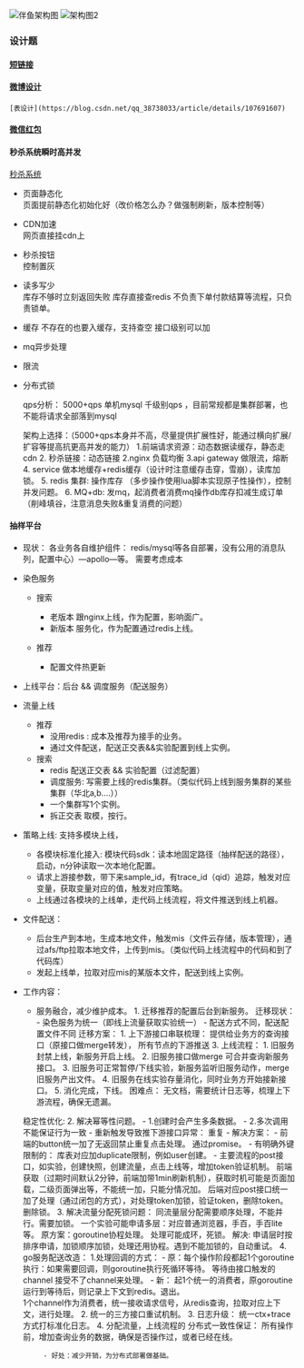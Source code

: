 ![伴鱼架构图](https://cynthia-oss.oss-cn-beijing.aliyuncs.com/1632643763404.png)
![架构图2](https://cynthia-oss.oss-cn-beijing.aliyuncs.com/1632643792243.png)


### 设计题
#### [短链接](https://blog.csdn.net/uxiAD7442KMy1X86DtM3/article/details/110152007)
#### [微博设计](https://timyang.net/architecture/feed-sharding-practice/)
    [表设计](https://blog.csdn.net/qq_38738033/article/details/107691607)
 
#### [微信红包](https://blog.csdn.net/weixin_32460203/article/details/112404110)   
#### 秒杀系统瞬时高并发
  [秒杀系统](https://mp.weixin.qq.com/s/BxdBrgl-TR6Wz_yo07-5Lg)

  - 页面静态化  
    页面提前静态化初始化好（改价格怎么办？做强制刷新，版本控制等）   
  - CDN加速  
    网页直接挂cdn上
  - 秒杀按钮  
    控制置灰
  - 读多写少  
    库存不够时立刻返回失败 库存直接查redis 不负责下单付款结算等流程，只负责锁单。
    
    
  - 缓存
    不存在的也要入缓存，支持查空 接口级别可以加
    
  - mq异步处理
  - 限流
  - 分布式锁
  
  
    qps分析：
    5000+qps 
    单机mysql 千级别qps ，目前常规都是集群部署，也不能将请求全部落到mysql
    
    架构上选择：（5000+qps本身并不高，尽量提供扩展性好，能通过横向扩展/扩容等提高抗更高并发的能力）
    1.前端请求资源：动态数据读缓存，静态走cdn
    2. 秒杀链接：动态链接
    2.nginx 负载均衡
    3.api gateway  做限流，熔断 
    4. service 做本地缓存+redis缓存（设计时注意缓存击穿，雪崩），读库加锁。
    5. redis 集群: 操作库存 （多步操作使用lua脚本实现原子性操作），控制并发问题。
    6. MQ+db: 发mq，起消费者消费mq操作db库存扣减生成订单（削峰填谷，注意消息失败&重复消费的问题）
    
    
    
#### 抽样平台
  - 现状： 各业务各自维护组件： redis/mysql等各自部署，没有公用的消息队列，配置中心）—apollo—等。
    需要考虑成本
  - 染色服务
    - 搜索
        - 老版本 跟nginx上线，作为配置，影响面广。
        - 新版本 服务化，作为配置通过redis上线。
        
    - 推荐
      - 配置文件热更新
      
  - 上线平台：后台 && 调度服务（配送服务）
  - 流量上线
    - 推荐
      - 没用redis : 成本及推荐为接手的业务。
      - 通过文件配送，配送正交表&&实验配置到线上实例。
    - 搜索
      - redis 配送正交表 && 实验配置（过滤配置）
      - 调度服务: 写需要上线的redis集群。（类似代码上线到服务集群的某些集群（华北a,b....））
      - 一个集群写1个实例。 
      - 拆正交表 取模，按行。

  - 策略上线: 支持多模块上线，
    - 各模块标准化接入: 模块代码sdk：读本地固定路径（抽样配送的路径），启动，n分钟读取一次本地化配置。
    - 请求上游接参数，带下来sample_id，有trace_id（qid）追踪，触发对应变量，获取变量对应的值，触发对应策略。
    - 上线通过各模块的上线单，走代码上线流程，将文件推送到线上机器。
  
  - 文件配送：
    - 后台生产到本地，生成本地文件，触发mis（文件云存储，版本管理），通过afs/ftp拉取本地文件，上传到mis。（类似代码上线流程中的代码和到了代码库）
    - 发起上线单，拉取对应mis的某版本文件，配送到线上实例。
    
  
  - 工作内容：
    - 服务融合，减少维护成本。
            1. 迁移推荐的配置后台到新服务。
            迁移现状：
              - 染色服务为统一（即线上流量获取实验统一）
              - 配送方式不同，配送配置文件不同
            迁移方案：
              1. 上下游接口串联梳理： 提供给业务方的查询接口（原接口做merge转发）， 所有节点的下游推送
              3. 上线流程：
                 1. 旧服务封禁上线，新服务开启上线。
                 2. 旧服务接口做merge 可合并查询新服务接口。
                 3. 旧服务可正常暂停/下线实验，新服务监听旧服务动作，merge旧服务产出文件。
                 4. 旧服务在线实验存量消化，同时业务方开始接新接口。
                 5. 消化完成，下线。
            困难点： 无文档，需要统计日志等，梳理上下游流程，确保无遗漏。
            
    稳定性优化: 
        2. 解决幂等性问题。
          - 1.创建时会产生多条数据。 
          - 2.多次调用不能保证行为一致
            - 重新触发导致推下游接口异常： 重复
          - 解决方案：
            - 前端的button统一加了无返回禁止重复点击处理。 通过promise。
            - 有明确外键限制的： 库表对应加duplicate限制，例如user创建。
            - 主要流程的post接口，如实验，创建快照，创建流量，点击上线等，增加token验证机制。
              前端获取（过期时间默认2分钟，前端加带1min刷新机制），获取时机可能是页面加载，二级页面弹出等，不能统一加，只能分情况加。
              后端对应post接口统一加了处理（通过闭包的方式），对处理token加锁，验证token，删除token。删除锁。
        3. 解决流量分配死锁问题：
           同流量层分配需要顺序处理，不能并行。需要加锁。
           一个实验可能申请多层：对应普通浏览器，手百，手百lite等。
           原方案：goroutine协程处理。 处理可能成环，死锁。
           解决: 申请层时按排序申请，加锁顺序加锁，处理还用协程。遇到不能加锁的，自动重试。
        4. go服务配送改造：
           1.处理回调的方式：
             - 原：每个操作阶段都起1个goroutine执行：如果需要回调，则goroutine执行死循环等待。 等待由接口触发的channel 接受不了channel来处理。
             - 新： 起1个统一的消费者，原goroutine运行到等待后，则记录上下文到redis。退出。  
                   1个channel作为消费者，统一接收请求信号，从redis查询，拉取对应上下文，进行处理。
           2. 统一的三方接口重试机制。
           3. 日志升级： 统一ctx+trace方式打标准化日志。
           4. 分配流量，上线流程的 分布式一致性保证：
              所有操作前，增加查询业务的数据，确保是否操作过，或者已经在线。
             
             
             - 好处：减少开销，为分布式部署做基础。